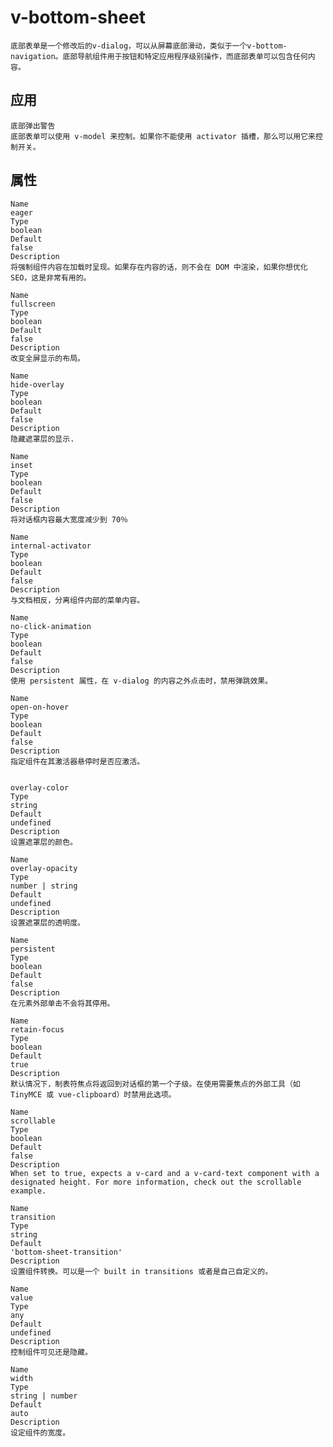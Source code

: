 # v-bottom-sheet

    底部表单是一个修改后的v-dialog，可以从屏幕底部滑动，类似于一个v-bottom-navigation。底部导航组件用于按钮和特定应用程序级别操作，而底部表单可以包含任何内容。

## 应用

    底部弹出警告
    底部表单可以使用 v-model 来控制。如果你不能使用 activator 插槽，那么可以用它来控制开关。

## 属性

    Name
    eager
    Type
    boolean
    Default
    false
    Description
    将强制组件内容在加载时呈现。如果存在内容的话，则不会在 DOM 中渲染，如果你想优化 SEO，这是非常有用的。

    Name
    fullscreen
    Type
    boolean
    Default
    false
    Description
    改变全屏显示的布局。

    Name
    hide-overlay
    Type
    boolean
    Default
    false
    Description
    隐藏遮罩层的显示.

    Name
    inset
    Type
    boolean
    Default
    false
    Description
    将对话框内容最大宽度减少到 70％

    Name
    internal-activator
    Type
    boolean
    Default
    false
    Description
    与文档相反，分离组件内部的菜单内容。

    Name
    no-click-animation
    Type
    boolean
    Default
    false
    Description
    使用 persistent 属性，在 v-dialog 的内容之外点击时，禁用弹跳效果。

    Name
    open-on-hover
    Type
    boolean
    Default
    false
    Description
    指定组件在其激活器悬停时是否应激活。


    overlay-color
    Type
    string
    Default
    undefined
    Description
    设置遮罩层的颜色。

    Name
    overlay-opacity
    Type
    number | string
    Default
    undefined
    Description
    设置遮罩层的透明度。

    Name
    persistent
    Type
    boolean
    Default
    false
    Description
    在元素外部单击不会将其停用。

    Name
    retain-focus
    Type
    boolean
    Default
    true
    Description
    默认情况下，制表符焦点将返回到对话框的第一个子级。在使用需要焦点的外部工具（如 TinyMCE 或 vue-clipboard）时禁用此选项。

    Name
    scrollable
    Type
    boolean
    Default
    false
    Description
    When set to true, expects a v-card and a v-card-text component with a designated height. For more information, check out the scrollable example.

    Name
    transition
    Type
    string
    Default
    'bottom-sheet-transition'
    Description
    设置组件转换。可以是一个 built in transitions 或者是自己自定义的。

    Name
    value
    Type
    any
    Default
    undefined
    Description
    控制组件可见还是隐藏。

    Name
    width
    Type
    string | number
    Default
    auto
    Description
    设定组件的宽度。
